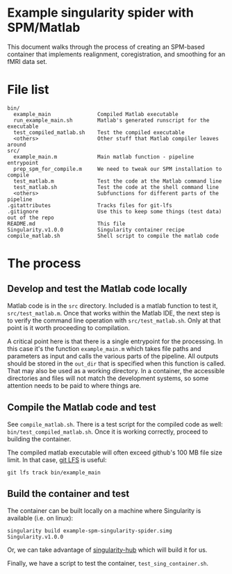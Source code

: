 # Example singularity spider with SPM/Matlab

This document walks through the process of creating an SPM-based container that 
implements realignment, coregistration, and smoothing for an fMRI data set. 

# File list

    bin/
	  example_main               Compiled Matlab executable
	  run_example_main.sh        Matlab's generated runscript for the executable
	  test_compiled_matlab.sh    Test the compiled executable
	  <others>                   Other stuff that Matlab compiler leaves around
	src/
	  example_main.m             Main matlab function - pipeline entrypoint
	  prep_spm_for_compile.m     We need to tweak our SPM installation to compile
	  test_matlab.m              Test the code at the Matlab command line
	  test_matlab.sh             Test the code at the shell command line
	  <others>                   Subfunctions for different parts of the pipeline
	.gitattributes               Tracks files for git-lfs
	.gitignore                   Use this to keep some things (test data) out of the repo
	README.md                    This file
	Singularity.v1.0.0           Singularity container recipe
	compile_matlab.sh            Shell script to compile the matlab code


# The process

## Develop and test the Matlab code locally
Matlab code is in the `src` directory. Included is a matlab function to test 
it, `src/test_matlab.m`. Once that works within the Matlab IDE, the next step 
is to verify the command line operation with `src/test_matlab.sh`. Only at that 
point is it worth proceeding to compilation.

A critical point here is that there is a single entrypoint for the processing. In this case it's the function `example_main.m` which takes file paths and parameters as input and calls the various parts of the pipeline. All outputs should be stored in the `out_dir` that is specified when this function is called. That may also be used as a working directory. In a container, the accessible directories and files will not match the development systems, so some attention needs to be paid to where things are.


## Compile the Matlab code and test
See `compile_matlab.sh`. There is a test script for the compiled code as well: 
`bin/test_compiled_matlab.sh`. Once it is working correctly, proceed to 
building the container.

The compiled matlab executable will often exceed github's 100 MB file size limit. In that case, [git LFS](https://git-lfs.github.com/) is useful:

    git lfs track bin/example_main


## Build the container and test
The container can be built locally on a machine where Singularity is available (i.e. on linux):

    singularity build example-spm-singularity-spider.simg Singularity.v1.0.0

Or, we can take advantage of 
[singularity-hub](https://www.singularity-hub.org/collections/2117)
which will build it for us.

Finally, we have a script to test the container, `test_sing_container.sh`.
